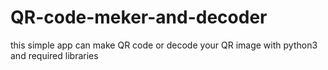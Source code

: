 # QR-code-meker-and-decoder
this simple app can make QR code or decode your QR image with python3 and required libraries

